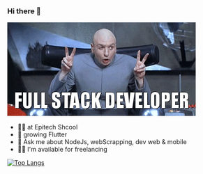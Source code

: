 ### Hi there 👋

![](https://github.com/MathisZerbib/MathisZerbib/blob/main/fullstackdeveloper.gif)

- 👨‍🎓 at Epitech Shcool
- 🌱 growing Flutter
- 💬 Ask me about NodeJs, webScrapping, dev web & mobile
- 👷‍♂️ I'm available for freelancing

[![Top Langs](https://github-readme-stats.vercel.app/api/top-langs/?username=mathisZerbib)](https://github.com/anuraghazra/github-readme-stats)






